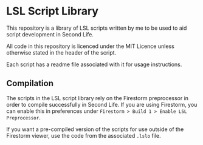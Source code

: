 # LSL Script Library
This repository is a library of LSL scripts written by me to be used to aid script development in Second Life.

All code in this repository is licenced under the MIT Licence unless otherwise stated in the header of the script.

Each script has a readme file associated with it for usage instructions.

## Compilation
The scripts in the LSL script library rely on the Firestorm preprocessor in order to compile successfully in Second Life. If you are using Firestorm, you can enable this in preferences under `Firestorm > Build 1 > Enable LSL Preprocessor`.

If you want a pre-compiled version of the scripts for use outside of the Firestorm viewer, use the code from the associated `.lslo` file.
